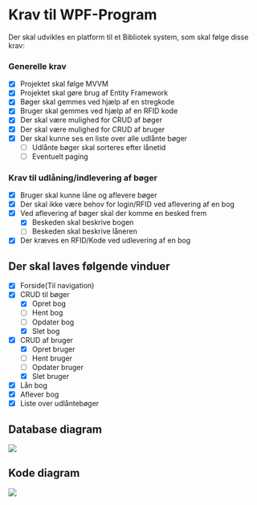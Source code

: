 # Krav til WPF-Program
Der skal udvikles en platform til et Bibliotek system, som skal følge disse krav:
### Generelle krav
 - [x] Projektet skal følge MVVM
 - [x] Projektet skal gøre brug af Entity Framework
 - [x] Bøger skal gemmes ved hjælp af en stregkode
 - [x] Bruger skal gemmes ved hjælp af en RFID kode
 - [x] Der skal være mulighed for CRUD af bøger
 - [x] Der skal være mulighed for CRUD af bruger
 - [x] Der skal kunne ses en liste over alle udlånte bøger
	- [ ] Udlånte bøger skal sorteres efter lånetid
	- [ ] Eventuelt paging

### Krav til udlåning/indlevering af bøger

- [x] Bruger skal kunne låne og aflevere bøger
- [x] Der skal ikke være behov for login/RFID ved aflevering af en bog
- [x] Ved aflevering af bøger skal der komme en besked frem
	- [x] Beskeden skal beskrive bogen
	- [ ] Beskeden skal beskrive låneren
- [x] Der kræves en RFID/Kode ved udlevering af en bog

## Der skal laves følgende vinduer
 - [x] Forside(Til navigation)
 - [x] CRUD til bøger
	 - [x] Opret bog
	 - [ ] Hent bog
	 - [ ] Opdater bog
	 - [x] Slet bog
 - [x] CRUD af bruger
	 - [x] Opret bruger
	 - [ ] Hent bruger
	 - [ ] Opdater bruger
	 - [x] Slet bruger
 - [x] Lån bog
 - [x] Aflever bog
 - [x] Liste over udlåntebøger

## Database diagram

<img src="https://i.imgur.com/VUmtGfi.png">

## Kode diagram

<img src="https://i.imgur.com/a7wt0a9.png">

